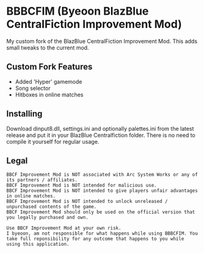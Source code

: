 # BBBCFIM (**B**yeoon **B**laz**B**lue **C**entral**F**iction **I**mprovement **M**od)
My custom fork of the BlazBlue CentralFiction Improvement Mod. This adds small tweaks to the current mod.

## Custom Fork Features
- Added 'Hyper' gamemode
- Song selector
- Hitboxes in online matches

## Installing
Download dinput8.dll, settings.ini and optionally palettes.ini from the latest release and put it in your BlazBlue Centralfiction folder. There is no need to compile it yourself for regular usage.

## Legal
```
BBCF Improvement Mod is NOT associated with Arc System Works or any of its partners / affiliates.
BBCF Improvement Mod is NOT intended for malicious use.
BBCF Improvement Mod is NOT intended to give players unfair advantages in online matches.
BBCF Improvement Mod is NOT intended to unlock unreleased / unpurchased contents of the game.
BBCF Improvement Mod should only be used on the official version that you legally purchased and own.

Use BBCF Improvement Mod at your own risk.
I byeoon, am not responsible for what happens while using BBBCFIM. You take full reponsibility for any outcome that happens to you while using this application.
```
